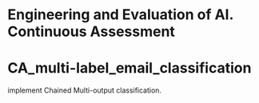 # Engineering and Evaluation of AI. Continuous Assessment

# CA_multi-label_email_classification
 implement Chained Multi-output classification.

# 


